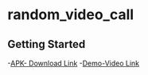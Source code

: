 # random_video_call



## Getting Started
-[APK- Download Link](https://drive.google.com/file/d/1VOpBv6MAr07CWvKUle9dEt6xeC6kBP6g/view?usp=sharing)
-[Demo-Video Link](https://drive.google.com/file/d/1CVmud54xLrEHKSOpifitvNRDYPAHwuol/view?usp=sharing)

